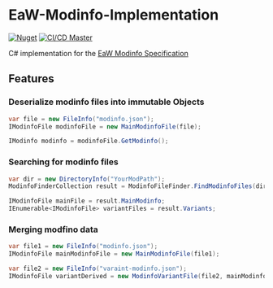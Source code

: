 # EaW-Modinfo-Implementation

[![Nuget](https://img.shields.io/nuget/v/AlamoEngineTools.Modinfo)](https://www.nuget.org/packages/AlamoEngineTools.Modinfo/) 
[![CI/CD Master](https://github.com/AlamoEngine-Tools/EaW-Modinfo-Implementation/actions/workflows/release.yml/badge.svg)](https://github.com/AlamoEngine-Tools/EaW-Modinfo-Implementation/actions/workflows/release.yml)

C# implementation for the [EaW Modinfo Specification](https://github.com/AlamoEngine-Tools/eaw.modinfo)

## Features

### Deserialize modinfo files into immutable Objects 

```cs
var file = new FileInfo("modinfo.json");
IModinfoFile modinfoFile = new MainModinfoFile(file);

IModinfo modinfo = modinfoFile.GetModinfo();
```

### Searching for modinfo files

```cs
var dir = new DirectoryInfo("YourModPath");
ModinfoFinderCollection result = ModinfoFileFinder.FindModinfoFiles(dir);

IModinfoFile mainFile = result.MainModinfo;
IEnumerable<IModinfoFile> variantFiles = result.Variants;
```

### Merging modfino data

```cs
var file1 = new FileInfo("modinfo.json");
IModinfoFile mainModinfoFile = new MainModinfoFile(file1);

var file2 = new FileInfo("varaint-modinfo.json");
IModinfoFile variantDerived = new ModinfoVariantFile(file2, mainModinfoFile);
```
